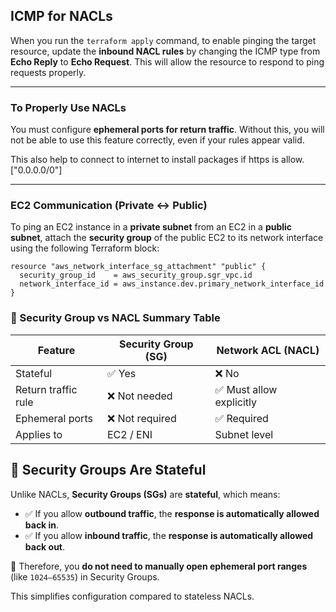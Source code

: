 ## ICMP for NACLs

When you run the `terraform apply` command, to enable pinging the target resource, update the **inbound NACL rules** by changing the ICMP type from **Echo Reply** to **Echo Request**. This will allow the resource to respond to ping requests properly.

---

### To Properly Use NACLs

You must configure **ephemeral ports for return traffic**. Without this, you will not be able to use this feature correctly, even if your rules appear valid.

This also help to connect to internet to install packages if https is allow. ["0.0.0.0/0"]

---

### EC2 Communication (Private ↔ Public)

To ping an EC2 instance in a **private subnet** from an EC2 in a **public subnet**, attach the **security group** of the public EC2 to its network interface using the following Terraform block:

```hcl
resource "aws_network_interface_sg_attachment" "public" {
  security_group_id    = aws_security_group.sgr_vpc.id
  network_interface_id = aws_instance.dev.primary_network_interface_id
}

```


### 🔄 Security Group vs NACL Summary Table

| Feature             | Security Group (SG) | Network ACL (NACL)      |
|---------------------|---------------------|--------------------------|
| Stateful            | ✅ Yes              | ❌ No                    |
| Return traffic rule | ❌ Not needed       | ✅ Must allow explicitly |
| Ephemeral ports     | ❌ Not required     | ✅ Required              |
| Applies to          | EC2 / ENI           | Subnet level             |


## 🔐 Security Groups Are Stateful

Unlike NACLs, **Security Groups (SGs)** are **stateful**, which means:

- ✅ If you allow **outbound traffic**, the **response is automatically allowed back in**.
- ✅ If you allow **inbound traffic**, the **response is automatically allowed back out**.

📌 Therefore, you **do not need to manually open ephemeral port ranges** (like `1024–65535`) in Security Groups.

This simplifies configuration compared to stateless NACLs.
